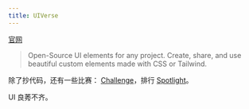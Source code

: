 ```yaml
---
title: UIVerse
---
```

[官网](https://uiverse.io/)
> Open-Source UI elements for any project.
> Create, share, and use beautiful custom elements made with CSS or Tailwind.

除了抄代码，还有一些比赛： [Challenge](https://uiverse.io/challenges)，排行 [Spotlight](https://uiverse.io/spotlight)。

UI 良莠不齐。